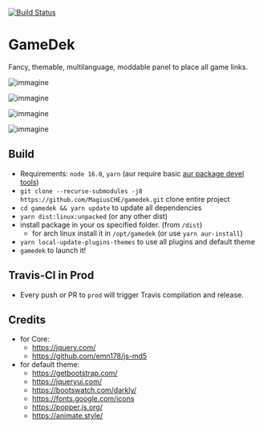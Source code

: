 [![Build Status](https://travis-ci.org/MagiusCHE/gamedek.svg?branch=prod)](https://travis-ci.org/MagiusCHE/gamedek)

# GameDek
Fancy, themable, multilanguage, moddable panel to place all game links.

![immagine](https://user-images.githubusercontent.com/46496052/116122893-a1011100-a6c2-11eb-8446-49a992aec9ae.png)

![immagine](https://user-images.githubusercontent.com/46496052/116122955-afe7c380-a6c2-11eb-974c-5875b0a21cd5.png)

![immagine](https://user-images.githubusercontent.com/46496052/116123009-c0983980-a6c2-11eb-97e5-d92912836dee.png)

![immagine](https://user-images.githubusercontent.com/46496052/116123083-dd347180-a6c2-11eb-9a1f-3872ddbf4155.png)

## Build
- Requirements: `node 16.0`, `yarn` (aur require basic [aur package devel tools](https://wiki.archlinux.org/title/creating_packages))
- `git clone --recurse-submodules -j8 https://github.com/MagiusCHE/gamedek.git` clone entire project
- `cd gamedek && yarn update` to update all dependencies
- `yarn dist:linux:unpacked` (or any other dist)
- install package in your os specified folder. (from `/dist`)
  - for arch linux install it in `/opt/gamedek` (or use `yarn aur-install`)
- `yarn local-update-plugins-themes` to use all plugins and default theme
- `gamedek` to launch it!

## Travis-CI in Prod
- Every push or PR to `prod` will trigger Travis compilation and release.

## Credits
- for Core:
  - https://jquery.com/
  - https://github.com/emn178/js-md5
- for default theme:
  - https://getbootstrap.com/
  - https://jqueryui.com/
  - https://bootswatch.com/darkly/
  - https://fonts.google.com/icons
  - https://popper.js.org/
  - https://animate.style/
